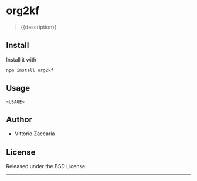 # org2kf
> {{description}}

## Install

Install it with

```
npm install org2kf
```
## Usage

```
~USAGE~
```

## Author

* Vittorio Zaccaria

## License
Released under the BSD License.

***

